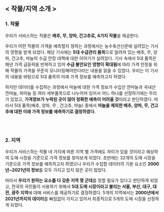## < 작물/지역 소개 >

### 1. 작물
우리가 서비스하는 작물은 **배추, 무, 양파, 건고추로, 4가지 작물**을 제공한다. <br>

우리가 어떤 작물의 가격을 예측할지 정하는 과정에서는 농수축산신문에 실려있는 기사의 영향을 받게 되었다. 해당 기사에는 **5대 수급관리 품목**으로 알려져 있는 배추, 무, 양파, 건고추, 마늘의 수급 안정 대책에 대한 이야기가 실려있다. 기사 속에서 5대 품목은 매년 가격 급등락을 반복하고 있어 **수급 불안요인 영향이 확대됨**에 따라 가격 안정을 위해 작물의 가격을 꾸준히 모니터링해야한다라는 내용을 읽을 수 있었다. 우리는 이 기사의 내용을 바탕으로 5대 품목의 미래 가격 정보를 예측하고자 하였다. <br>

하지만 데이터를 수집하는 과정에서 마늘에 대한 가격 정보가 수입산 깐마늘과 국내산 깐마늘, 피마늘 등 여러 세부품목으로 나누어져 있어서 어느 하나를 선정하기에는 무리가 있었고, **가격정보가 누락된 곳이 많아 정확한 예측이 어려울 것**이라고 판단하였다. 따라서 5대 품목(배추, 양파, 무 , 건고추, 마늘) 중에서 **마늘을 제외한 배추, 양파, 무, 건고추에 대한 미래 가격 정보를 예측하기로 결정하였다.**

<br>
<br>

### 2. 지역
우리가 서비스하는 작물 네 가지에 따른 지역 별 가격에도 차이가 있을 것이라고 예상하여 도매 시장을 기준으로 가격 정보를 찾아보게 되었다. 초반에는 32개의 도매 시장을 기준으로 가격 정보를 예측하고자 하였으나 우리가 수집할 데이터의 기본 요소인 **2000년~2021년의 정보**를 모두 가지고 있지 않은 곳이 많았다. <br>

따라서 **우리가 원하는 요소를 다 갖춘 지역 몇 군데**를 정할 필요가 있다고 판단하게 되었고, 전국의 국민들이 사용하기 위해서 **5대 도매 시장이라고 불리는 서울, 부산, 대구, 대전, 광주 지역**에 대해 서비스를 제공하기로 결정하였다. 5개의 지역에서는 **2000년에서 2021년까지의 데이터**를 빠짐없이 가지고 있어서 최종적으로 5개의 도매 시장을 선정하게 되었다.
